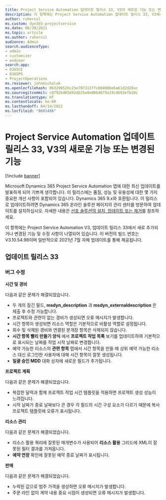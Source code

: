 ```yaml
---
title: Project Service Automation 업데이트 릴리스 33, V3의 새로운 기능 또는 변경된 기능
description: 이 항목에는 Project Service Automation 업데이트 릴리스 33, V3에서 사용할 수 있는 기능 및 수정 사항이 나열되어 있습니다.
author: ruhercul
ms.custom: dyn365-projectservice
ms.date: 06/30/2021
ms.topic: article
ms.author: ruhercul
audience: Admin
search.audienceType:
- admin
- customizer
- enduser
search.app:
- D365CE
- D365PS
- ProjectOperations
ms.reviewer: johnmichalak
ms.openlocfilehash: 063290526c25e7073137fc88408be6a61d2d20ac
ms.sourcegitcommit: c0792bd65d92db25e0e8864879a19c4b93efb10c
ms.translationtype: HT
ms.contentlocale: ko-KR
ms.lasthandoff: 04/14/2022
ms.locfileid: "8601486"
---
```

# <a name="whats-new-or-changed-in-project-service-automation-update-release-33-v3"></a>Project Service Automation 업데이트 릴리스 33, V3의 새로운 기능 또는 변경된 기능

[!include [banner](../includes/psa-now-project-operations.md)]

Microsoft Dynamics 365 Project Service Automation 앱에 대한 최신 업데이트를 발표하게 되어 기쁘게 생각합니다. 이 릴리스에는 품질, 성능 및 유용성에 대한 몇 가지 중요한 개선 사항이 포함되어 있습니다. Dynamics 365 9.x와 호환됩니다. 이 릴리스로 업데이트하려면 Dynamics 365 온라인 솔루션 페이지의 관리 센터를 방문하여 업데이트를 설치하십시오. 자세한 내용은 [선호 솔루션의 설치, 업데이트 또는 제거](/power-platform/admin/install-remove-preferred-solution)를 참조하세요.

이 항목에는 Project Service Automation V3, 업데이트 릴리스 33에서 새로 추가되거나 변경된 기능 및 수정 사항이 나열되어 있습니다. 이 버전의 빌드 번호는 V3.10.54.98이며 일반적으로 2021년 7월 자체 업데이트를 통해 제공됩니다.

## <a name="update-release-33"></a>업데이트 릴리스 33

### <a name="bug-fixes"></a>버그 수정

**시간 및 경비**

다음과 같은 문제가 해결되었습니다.

- 두 개의 잠긴 필드, **msdyn_description** 과 **msdyn_externaldescription** 은 제출 후 수정 가능합니다.
- 프로젝트와 관련이 없는 경비가 생성되면 오류 메시지가 발생합니다.
- 시간 항목이 생성되면 리소스 역할은 기본적으로 비활성 역할로 설정됩니다.
- 회수 및 삭제된 경비와 연결된 분개장 항목은 삭제되지 않습니다.
- **시간 항목 빨리 만들기 양식** 에서 **프로젝트 작업 목록** 보기를 업데이트하여 기본적으로 표시되는 날짜를 작업 시작 날짜로 변경합니다.
- 예약 가능한 리소스의 **관련 항목** 탭에서 시간 항목을 만들 때 상위 예약 가능한 리소스 대신 로그인한 사용자에 대해 시간 항목이 잘못 생성됩니다.
- **일괄 승인 MDD** 대화 상자에 새로운 필드가 추가됩니다.

**프로젝트 계획**

다음과 같은 문제가 해결되었습니다.
- 복잡한 달력과 함께 프로젝트 작업 시간 템플릿을 적용하면 프로젝트 생성 성능이 느려집니다.
- 시작 날짜가 종료 날짜보다 큰 경우 각 필드의 시간 구성 요소가 다르기 때문에 복사 프로젝트 템플릿에 오류가 표시됩니다.

**리소스 관리**

다음과 같은 문제가 해결되었습니다.
- 리소스 활용 쿼리에 잘못된 매개변수가 사용되어 **리소스 활용** 그리드에 XML이 잘못된 필터 결과를 가져옵니다.
- **예약 연장** 확인에 잘못된 예약 종료 날짜가 표시됩니다.

**판매**

다음과 같은 문제가 해결되었습니다.
- 누락된 값으로 범주 가격을 생성하면 오류 메시지가 발생합니다.
- 주문 라인 없이 계약 내용 중요 시점이 생성되면 오류 메시지가 발생합니다.
